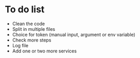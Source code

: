 # To do list

- Clean the code
- Split in multiple files
- Choice for token (manual input, argument or env variable)
- Check more steps
- Log file
- Add one or two more services